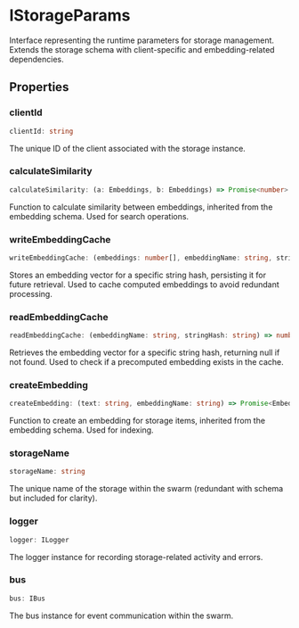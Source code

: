 # IStorageParams

Interface representing the runtime parameters for storage management.
Extends the storage schema with client-specific and embedding-related dependencies.

## Properties

### clientId

```ts
clientId: string
```

The unique ID of the client associated with the storage instance.

### calculateSimilarity

```ts
calculateSimilarity: (a: Embeddings, b: Embeddings) => Promise<number>
```

Function to calculate similarity between embeddings, inherited from the embedding schema.
Used for search operations.

### writeEmbeddingCache

```ts
writeEmbeddingCache: (embeddings: number[], embeddingName: string, stringHash: string) => void | Promise<void>
```

Stores an embedding vector for a specific string hash, persisting it for future retrieval.
Used to cache computed embeddings to avoid redundant processing.

### readEmbeddingCache

```ts
readEmbeddingCache: (embeddingName: string, stringHash: string) => number[] | Promise<number[]>
```

Retrieves the embedding vector for a specific string hash, returning null if not found.
Used to check if a precomputed embedding exists in the cache.

### createEmbedding

```ts
createEmbedding: (text: string, embeddingName: string) => Promise<Embeddings>
```

Function to create an embedding for storage items, inherited from the embedding schema.
Used for indexing.

### storageName

```ts
storageName: string
```

The unique name of the storage within the swarm (redundant with schema but included for clarity).

### logger

```ts
logger: ILogger
```

The logger instance for recording storage-related activity and errors.

### bus

```ts
bus: IBus
```

The bus instance for event communication within the swarm.
